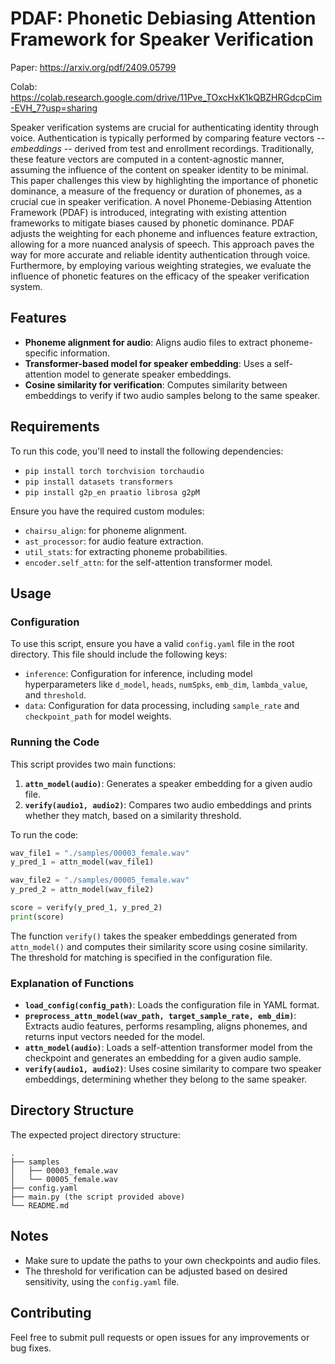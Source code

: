 # PDAF: Phonetic Debiasing Attention Framework for Speaker Verification
Paper: https://arxiv.org/pdf/2409.05799

Colab: https://colab.research.google.com/drive/11Pve_TOxcHxK1kQBZHRGdcpCim-EVH_7?usp=sharing

Speaker verification systems are crucial for authenticating identity
through voice. Authentication is typically performed by comparing feature vectors -- _embeddings_ -- derived from test and enrollment recordings. Traditionally, these feature vectors are computed in a content-agnostic manner, assuming the influence of the content on speaker identity to be minimal. This paper challenges this view by highlighting the importance of phonetic dominance, a measure of the frequency or duration of phonemes, as a
crucial cue in speaker verification. A novel Phoneme-Debiasing Attention Framework (PDAF) is introduced, integrating with existing
attention frameworks to mitigate biases caused by phonetic dominance. PDAF adjusts the weighting for each phoneme and influences
feature extraction, allowing for a more nuanced analysis of speech.
This approach paves the way for more accurate and reliable identity
authentication through voice. Furthermore, by employing various
weighting strategies, we evaluate the influence of phonetic features
on the efficacy of the speaker verification system.

## Features
- **Phoneme alignment for audio**: Aligns audio files to extract phoneme-specific information.
- **Transformer-based model for speaker embedding**: Uses a self-attention model to generate speaker embeddings.
- **Cosine similarity for verification**: Computes similarity between embeddings to verify if two audio samples belong to the same speaker.

## Requirements
To run this code, you'll need to install the following dependencies:
- `pip install torch torchvision torchaudio`
- `pip install datasets transformers`
- `pip install g2p_en praatio librosa g2pM`

Ensure you have the required custom modules:
- `chairsu_align`: for phoneme alignment.
- `ast_processor`: for audio feature extraction.
- `util_stats`: for extracting phoneme probabilities.
- `encoder.self_attn`: for the self-attention transformer model.

## Usage
### Configuration
To use this script, ensure you have a valid `config.yaml` file in the root directory. This file should include the following keys:

- `inference`: Configuration for inference, including model hyperparameters like `d_model`, `heads`, `numSpks`, `emb_dim`, `lambda_value`, and `threshold`.
- `data`: Configuration for data processing, including `sample_rate` and `checkpoint_path` for model weights.

### Running the Code
This script provides two main functions:

1. **`attn_model(audio)`**: Generates a speaker embedding for a given audio file.
2. **`verify(audio1, audio2)`**: Compares two audio embeddings and prints whether they match, based on a similarity threshold.

To run the code:

```python
wav_file1 = "./samples/00003_female.wav"
y_pred_1 = attn_model(wav_file1)

wav_file2 = "./samples/00005_female.wav"
y_pred_2 = attn_model(wav_file2)

score = verify(y_pred_1, y_pred_2)
print(score)
```

The function `verify()` takes the speaker embeddings generated from `attn_model()` and computes their similarity score using cosine similarity. The threshold for matching is specified in the configuration file.

### Explanation of Functions
- **`load_config(config_path)`**: Loads the configuration file in YAML format.
- **`preprocess_attn_model(wav_path, target_sample_rate, emb_dim)`**: Extracts audio features, performs resampling, aligns phonemes, and returns input vectors needed for the model.
- **`attn_model(audio)`**: Loads a self-attention transformer model from the checkpoint and generates an embedding for a given audio sample.
- **`verify(audio1, audio2)`**: Uses cosine similarity to compare two speaker embeddings, determining whether they belong to the same speaker.

## Directory Structure
The expected project directory structure:

```
.
├── samples
│   ├── 00003_female.wav
│   └── 00005_female.wav
├── config.yaml
├── main.py (the script provided above)
└── README.md
```

## Notes
- Make sure to update the paths to your own checkpoints and audio files.
- The threshold for verification can be adjusted based on desired sensitivity, using the `config.yaml` file.

## Contributing
Feel free to submit pull requests or open issues for any improvements or bug fixes.
